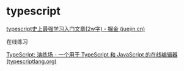 # typescript

[typescript史上最强学习入门文章(2w字) - 掘金 (juejin.cn)](https://juejin.cn/post/7018805943710253086?share_token=c4029c41-9cc7-4e39-9e2d-c57b6617d2d8#heading-82)

在线练习

[TypeScript: 演练场 - 一个用于 TypeScript 和 JavaScript 的在线编辑器 (typescriptlang.org)](https://www.typescriptlang.org/zh/play?ssl=19&ssc=42&pln=10&pc=1#code/PTAEiJrQ5+MU3NAYlUAqBPADgUwMoGMBOBLFAF1EBR7QYb9AudUBh-gKBFEE34wejNAAOUCo5QTb9ADeUAXjQbPlAaP6BMxSqAwJUDVcoBiVQGbagAzlEqTLgLFAIW6BFf0CbXoCAGGnTCAKg0D3yoFO5E4CDNQNBygSDlAs56BO00Dw+oH95QBSugYO1AWP-79oUAFpQdkBYOUAseUAWD0B5dUBvuUBVeUAcOUB-SNU5BXRsfCJQVUAGdXtdegCgtkBleUAYrLSlTOJAW+jAVZtANz1AODlAaojALrkJXPzfIvZXQDi5QGlbQFXo4MAYFUqMlVABQEXowHxzQHylQF+A1UBMm0BG710aQkVKgGdQAF5QADsAVwBbACM0HFAAH1B9wnxTgHM9ADNz06xCPAAe1OoAAhgATcEAClBAC5kOh9gAaUDXeGKfYASlAAG8aH48F9QFDduhAUTQccjicAOQvN7vGmPJ6ktDk1FU2n0vAfGnYvF+Pw4NCEc44EGggB0hEBGFePPeUOxAGpUdLZfKPkqANz40AAXz1wtF4rBoFV111hqwwJeoGF+3OABtiCcIdCaRg0JcnTyANZ3GkopkAaVBfvOAEdAXzdTbTvtAU60JKnYDFQAiB3OwgZlHZl2S-YoX2EKFMvmY3V6eimQCdDoBvxUAUHL2VSgQA4BIAuT0A0fKAXAJQIA0Iw7gAbTQDfqb2qCZAGFygGPIwAvZoAsTUAzor9GqAACjVIBD+UA9gbaDO+AeAUADAARKgBM0hiAbLlABc2gCnEhqAFDlAAD6gGnNNxUQAupmxyBRVIA0OUAMq6AL8JgB6Ov0XC6H4QA)
